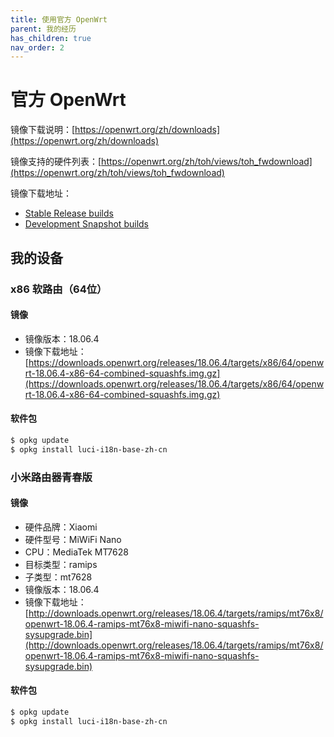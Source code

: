 ```yaml
---
title: 使用官方 OpenWrt
parent: 我的经历
has_children: true
nav_order: 2
---
```


# 官方 OpenWrt

镜像下载说明：[https://openwrt.org/zh/downloads](https://openwrt.org/zh/downloads)

镜像支持的硬件列表：[https://openwrt.org/zh/toh/views/toh_fwdownload](https://openwrt.org/zh/toh/views/toh_fwdownload)

镜像下载地址：

* [Stable Release builds](https://downloads.openwrt.org/releases/)
* [Development Snapshot builds](https://downloads.openwrt.org/snapshots/targets/)

## 我的设备

### x86 软路由（64位）

#### 镜像

* 镜像版本：18.06.4
* 镜像下载地址：[https://downloads.openwrt.org/releases/18.06.4/targets/x86/64/openwrt-18.06.4-x86-64-combined-squashfs.img.gz](https://downloads.openwrt.org/releases/18.06.4/targets/x86/64/openwrt-18.06.4-x86-64-combined-squashfs.img.gz)

#### 软件包

```bash
$ opkg update
$ opkg install luci-i18n-base-zh-cn
```

### 小米路由器青春版

#### 镜像

* 硬件品牌：Xiaomi
* 硬件型号：MiWiFi Nano
* CPU：MediaTek MT7628
* 目标类型：ramips
* 子类型：mt7628
* 镜像版本：18.06.4
* 镜像下载地址：[http://downloads.openwrt.org/releases/18.06.4/targets/ramips/mt76x8/openwrt-18.06.4-ramips-mt76x8-miwifi-nano-squashfs-sysupgrade.bin](http://downloads.openwrt.org/releases/18.06.4/targets/ramips/mt76x8/openwrt-18.06.4-ramips-mt76x8-miwifi-nano-squashfs-sysupgrade.bin)

#### 软件包

```bash
$ opkg update
$ opkg install luci-i18n-base-zh-cn
```